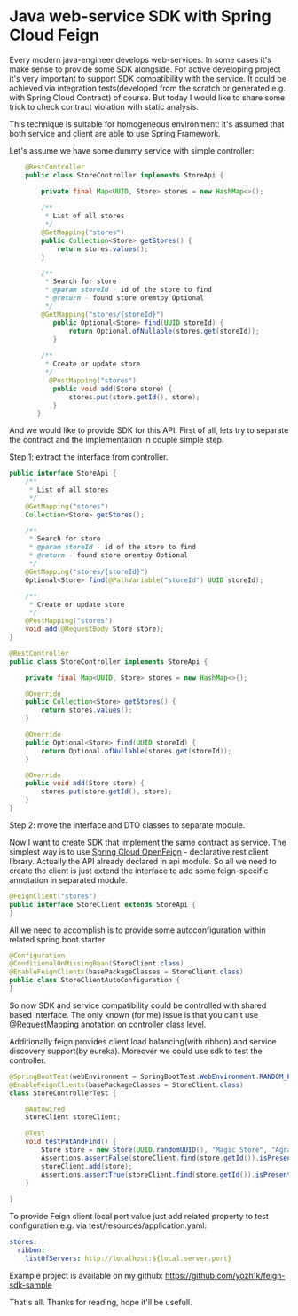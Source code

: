 <h1>Java web-service SDK with Spring Cloud Feign</h1>

Every modern java-engineer develops web-services.  In some cases it's make sense to provide some SDK alongside. For active developing project it's very important to support SDK compatibility with the service. It could be achieved via integration tests(developed from the scratch or generated e.g. with Spring Cloud Contract) of course. But today I would like to share some trick to check contract violation with static analysis. 

This technique is suitable for homogeneous environment: it's assumed that both service and client are able to use Spring Framework.

Let's assume we have some dummy service with simple controller:

```java
    @RestController
    public class StoreController implements StoreApi { 

        private final Map<UUID, Store> stores = new HashMap<>();
            
        /**
         * List of all stores
         */
        @GetMapping("stores")        
        public Collection<Store> getStores() {
            return stores.values();
        }

        /**
         * Search for store
         * @param storeId - id of the store to find
         * @return - found store oremtpy Optional
         */
        @GetMapping("stores/{storeId}")    
           public Optional<Store> find(UUID storeId) {
               return Optional.ofNullable(stores.get(storeId));
           }   
           
        /**
         * Create or update store
         */
          @PostMapping("stores")
           public void add(Store store) {
               stores.put(store.getId(), store);
           }
       }
```

And we would like to provide SDK for this API. First of all, lets try to separate the contract and the implementation in couple simple step.

Step 1: extract the interface from controller.

```java
public interface StoreApi {
    /**
     * List of all stores
     */
    @GetMapping("stores")
    Collection<Store> getStores();

    /**
     * Search for store
     * @param storeId - id of the store to find
     * @return - found store oremtpy Optional
     */
    @GetMapping("stores/{storeId}")
    Optional<Store> find(@PathVariable("storeId") UUID storeId);

    /**
     * Create or update store
     */
    @PostMapping("stores")
    void add(@RequestBody Store store);
}

@RestController
public class StoreController implements StoreApi {

    private final Map<UUID, Store> stores = new HashMap<>();

    @Override
    public Collection<Store> getStores() {
        return stores.values();
    }

    @Override
    public Optional<Store> find(UUID storeId) {
        return Optional.ofNullable(stores.get(storeId));
    }

    @Override
    public void add(Store store) {
        stores.put(store.getId(), store);
    }
}

```

Step 2: move the interface and DTO classes to separate module.


Now I want to create SDK that implement the same contract as service. The simplest way is to use [Spring Cloud OpenFeign](https://docs.spring.io/spring-cloud-openfeign/docs/current/reference/html/) - declarative rest client library.  Actually the API already declared in api module. So all we need to create the client is just extend the interface to add some feign-specific annotation in separated module. 
```java
@FeignClient("stores")
public interface StoreClient extends StoreApi {
}
```
All we need to accomplish is to provide some autoconfiguration within related spring boot starter
```java
@Configuration
@ConditionalOnMissingBean(StoreClient.class)
@EnableFeignClients(basePackageClasses = StoreClient.class)
public class StoreClientAutoConfiguration {
}

```
So now SDK and service compatibility could be controlled with shared based interface. 
The only known (for me) issue is that you can't use @RequestMapping anotation on controller class level.

Additionally feign provides client load balancing(with ribbon) and service discovery support(by eureka).
Moreover we could use sdk to test the controller.
```java
@SpringBootTest(webEnvironment = SpringBootTest.WebEnvironment.RANDOM_PORT)
@EnableFeignClients(basePackageClasses = StoreClient.class)
class StoreControllerTest {

    @Autowired
    StoreClient storeClient;

    @Test
    void testPutAndFind() {
        Store store = new Store(UUID.randomUUID(), "Magic Store", "Agrabah, Main Square, 1");
        Assertions.assertFalse(storeClient.find(store.getId()).isPresent());
        storeClient.add(store);
        Assertions.assertTrue(storeClient.find(store.getId()).isPresent());
    }
    
}
```
To provide Feign client local port value just add related property to test configuration e.g. via  test/resources/application.yaml:
```yaml
stores:
  ribbon:
    listOfServers: http://localhost:${local.server.port}
```

Example project is available on my github: https://github.com/yozh1k/feign-sdk-sample

That's all. Thanks for reading, hope it'll be usefull. 